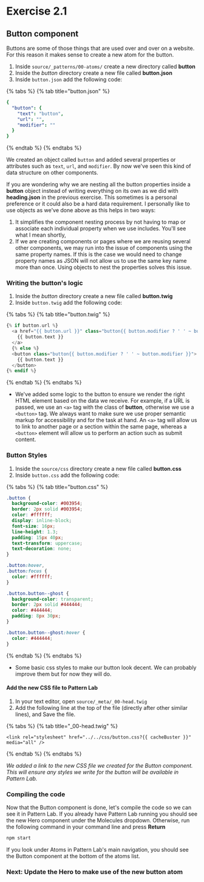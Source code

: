# Exercise 2.1

## Button component

Buttons are some of those things that are used over and over on a website. For this reason it makes sense to create a new atom for the button.

1. Inside `source/_patterns/00-atoms/` create a new directory called **button**
2. Inside the _button_ directory create a new file called **button.json**
3. Inside `button.json` add the following code:

{% tabs %}
{% tab title="button.json" %}
```yaml
{
  "button": {
    "text": "button",
    "url": "",
    "modifier": ""
  }
}
```
{% endtab %}
{% endtabs %}

We created an object called `button` and added several properties or attributes such as `text`, `url`, and `modifier`. By now we've seen this kind of data structure on other components.

If you are wondering why we are nesting all the button properties inside a **button** object instead of writing everything on its own as we did with **heading.json** in the previous exercise.  This sometimes is a personal preference or it could also be a hard data requirement.  I personally like to use objects as we've done above as this helps in two ways:

1. It simplifies the component nesting process by not having to map or associate each individual property when we use includes.  You'll see what I mean shortly,
2. If we are creating components or pages where we are reusing several other components, we may run into the issue of components using the same property names.  If this is the case we would need to change property names as JSON will not allow us to use the same key name more than once.  Using objects to nest the properties solves this issue.  

### Writing the button's logic

1. Inside the _button_ directory create a new file called **button.twig**
2. Inside `button.twig` add the following code:

{% tabs %}
{% tab title="button.twig" %}
```php
{% if button.url %}
  <a href="{{ button.url }}" class="button{{ button.modifier ? ' ' ~ button.modifier }}">
    {{ button.text }}
  </a>
  {% else %}
  <button class="button{{ button.modifier ? ' ' ~ button.modifier }}">
    {{ button.text }}
  </button>
{% endif %}
```
{% endtab %}
{% endtabs %}

* We've added some logic to the button to ensure we render the right HTML element based on the data we receive. For example, if a URL is passed, we use an `<a>` tag with the class of **button**, otherwise we use a `<button>` tag. We always want to make sure we use proper semantic markup for accessibility and for the task at hand. An `<a>` tag will allow us to link to another page or a section within the same page, whereas a `<button>` element will allow us to perform an action such as submit content.

### Button Styles

1. Inside the `source/css` directory create a new file called **button.css**
2. Inside `button.css` add the following code:

{% tabs %}
{% tab title="button.css" %}
```css
.button {
  background-color: #003954;
  border: 2px solid #003954;
  color: #ffffff;
  display: inline-block;
  font-size: 16px;
  line-height: 1.3;
  padding: 15px 40px;
  text-transform: uppercase;
  text-decoration: none;
}

.button:hover,
.button:focus {
  color: #ffffff;
}

.button.button--ghost {
  background-color: transparent;
  border: 2px solid #444444;
  color: #444444;
  padding: 8px 30px;
}

.button.button--ghost:hover {
  color: #444444;
}
```
{% endtab %}
{% endtabs %}

* Some basic css styles to make our button look decent.  We can probably improve them but for now they will do.

#### Add the new CSS file to Pattern Lab

1. In your text editor, open `source/_meta/_00-head.twig`
2. Add the following line at the top of the file \(directly after other similar lines\), and Save the file.

{% tabs %}
{% tab title="\_00-head.twig" %}
```markup
<link rel="stylesheet" href="../../css/button.css?{{ cacheBuster }}" media="all" />
```
{% endtab %}
{% endtabs %}

_We added a link to the new CSS file we created for the Button component.  This will ensure any styles we write for the button will be available in Pattern Lab._

### Compiling the code

Now that the Button component is done, let's compile the code so we can see it in Pattern Lab. If you already have Pattern Lab running you should see the new Hero component under the Molecules dropdown. Otherwise, run the following command in your command line and press **Return**

```bash
npm start
```

If you look under Atoms in Pattern Lab's main navigation, you should see the Button component at the bottom of the atoms list.

### Next:  Update the Hero to make use of the new button atom

